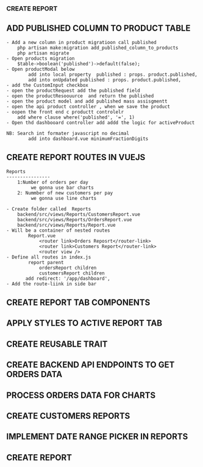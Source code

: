 ### CREATE REPORT

## ADD PUBLISHED COLUMN TO PRODUCT TABLE
    - Add a new column in product migratioon call published
        php artisan make:migration add_published_column_to_products
        php artisan migrate
    - Open products migration
        $table->boolean('published')->default(false);
    - Open productModal below 
            add into local property  published : props. product.published,
            add into onUpdated published : props. product.published,
    - add the CustomInput checkbox
    - open the productRequest add the published field
    - open the productResoouurce  and return the published 
    - open the product model and add published mass assisgmentt
    - open the api product controller , when we save the product
    - oopen the front end c productt controlelr 
        add where clause where('published', '=', 1)
    - Open thd dashbooard controller add addd the logic for activeProduct

    NB: Search int formater javascript no decimal
            add into dashboard.vue minimumFractionDigits


## CREATE REPORT ROUTES IN VUEJS
    Reports
    ----------------
        1:Number of orders per day 
             we gonna use bar charts
        2: Nummber of new customers per pay
             we gonna use line charts

    - Create folder called  Reports
        backend/src/views/Reports/CustomersReport.vue
        backend/src/views/Reports/OrdersReport.vue
        backend/src/views/Reports/Report.vue
    - Will be a container of nested routes
            Report.vue
                <router link>Orders Reposrt</router-link>
                <router link>Customers Report</router-link>
                <router view />
    - Define all routes in index.js 
            report parent
                ordersReport children
                customersReport children
           add redirect: '/app/dashboard',
    - Add the route-liink in side bar

    
## CREATE REPORT TAB COMPONENTS
## APPLY STYLES TO ACTIVE REPORT TAB
## CREATE REUSABLE TRAIT
## CREATE BACKEND API ENDPOINTS TO GET ORDERS DATA
## PROCESS ORDERS DATA FOR CHARTS
## CREATE CUSTOMERS REPORTS
## IMPLEMENT DATE RANGE PICKER IN REPORTS 
## CREATE REPORT
